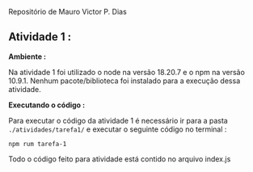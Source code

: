 Repositório de Mauro Victor P. Dias

## Atividade 1 :

**Ambiente :**

Na atividade 1 foi utilizado o node na versão 18.20.7 e o npm na versão 10.9.1. Nenhum pacote/biblioteca foi instalado para a execução dessa atividade.

**Executando o código :**

Para executar o código da atividade 1 é necessário ir para a pasta `./atividades/tarefa1/` e executar o seguinte código no terminal :

```
npm rum tarefa-1
```

Todo o código feito para atividade está contido no arquivo index.js
